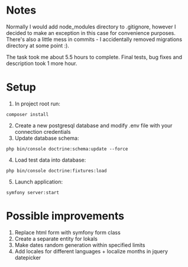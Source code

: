 # Notes
Normally I would add node_modules directory to .gitignore, however I decided to make an exception in this case for convenience purposes.
There's also a little mess in commits - I accidentally removed migrations directory at some point :).

The task took me about 5.5 hours to complete. Final tests, bug fixes and description took 1 more hour.

# Setup
1. In project root run:
```
composer install
```
2. Create a new postgresql database and modify .env file with your connection credentials
3. Update database schema:
```
php bin/console doctrine:schema:update --force
```
4. Load test data into database:
```
php bin/console doctrine:fixtures:load
```
5. Launch application:
```
symfony server:start
```
      
# Possible improvements

1. Replace html form with symfony form class
2. Create a separate entity for lokals
3. Make dates random generation within specified limits
4. Add locales for different languages + localize months in jquery datepicker
